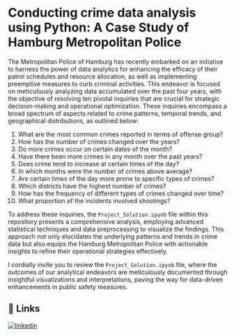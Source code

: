 # Conducting crime data analysis using Python: A Case Study of Hamburg Metropolitan Police

The Metropolitan Police of Hamburg has recently embarked on an initiative to harness the power of data analytics for enhancing the efficacy of their patrol schedules and resource allocation, as well as implementing preemptive measures to curb criminal activities. This endeavor is focused on meticulously analyzing data accumulated over the past four years, with the objective of resolving ten pivotal inquiries that are crucial for strategic decision-making and operational optimization. These inquiries encompass a broad spectrum of aspects related to crime patterns, temporal trends, and geographical distributions, as outlined below:

1. What are the most common crimes reported in terms of offense group?
2. How has the number of crimes changed over the years?
3. Do more crimes occur on certain dates of the month?
4. Have there been more crimes in any month over the past years?
5. Does crime tend to increase at certain times of the day?
6. In which months were the number of crimes above average?
7. Are certain times of the day more prone to specific types of crimes?
8. Which districts have the highest number of crimes?
9. How has the frequency of different types of crimes changed over time?
10. What proportion of the incidents involved shootings?


To address these inquiries, the `Project_Solution.ipynb` file within this repository presents a comprehensive analysis, employing advanced statistical techniques and data preprocessing to visualize the findings. This approach not only elucidates the underlying patterns and trends in crime data but also equips the Hamburg Metropolitan Police with actionable insights to refine their operational strategies effectively.


I cordially invite you to review the `Project_Solution.ipynb` file, where the outcomes of our analytical endeavors are meticulously documented through insightful visualizations and interpretations, paving the way for data-driven enhancements in public safety measures.




## 🔗 Links
[![linkedin](https://img.shields.io/badge/linkedin-0A66C2?style=for-the-badge&logo=linkedin&logoColor=white)](https://www.linkedin.com/in/dipu1591/)

